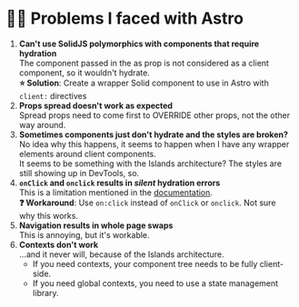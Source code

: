# 🧑‍🚀 Problems I faced with Astro

1. **Can't use SolidJS polymorphics with components that require hydration**  
   The component passed in the as prop is not considered as a client component, so it wouldn't hydrate.  
   **⭐ Solution**: Create a wrapper Solid component to use in Astro with `client:` directives
2. **Props spread doesn't work as expected**  
   Spread props need to come first to OVERRIDE other props, not the other way around.
3. **Sometimes components just don't hydrate and the styles are broken?**  
  No idea why this happens, it seems to happen when I have any wrapper elements around client components.  
  It seems to be something with the Islands architecture? The styles are still showing up in DevTools, so.
4. **`onClick` and `onclick` results in *silent* hydration errors**  
   This is a limitation mentioned in the [documentation](https://docs.astro.build/en/guides/framework-components#passing-props-to-framework-components).  
   **❓ Workaround**: Use `on:click` instead of `onClick` or `onclick`. Not sure why this works.
5. **Navigation results in whole page swaps**  
   This is annoying, but it's workable.
6. **Contexts don't work**  
   ...and it never will, because of the Islands architecture.
   - If you need contexts, your component tree needs to be fully client-side.
   - If you need global contexts, you need to use a state management library.
